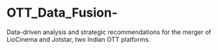 # OTT_Data_Fusion-
Data-driven analysis and strategic recommendations for the merger of LioCinema and Jotstar, two Indian OTT platforms.
